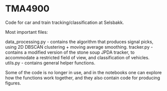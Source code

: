 # TMA4900
Code for car and train tracking/classification at Selsbakk.

Most important files: 

data_processing.py - contains the algorithm that produces signal picks, using 2D DBSCAN clustering + moving average smoothing. 
tracker.py - contains a modified version of the stone soup JPDA tracker, to accommodate a restricted field of view, and classification of vehicles.
utils.py - contains general helper functions.

Some of the code is no longer in use, and in the notebooks one can explore how the functions work together, and they also contain code for producing figures.
